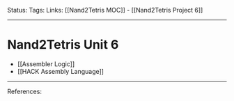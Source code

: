 Status:
Tags:
Links: [[Nand2Tetris MOC]] - [[Nand2Tetris Project 6]]
___
# Nand2Tetris Unit 6
- [[Assembler Logic]]
- [[HACK Assembly Language]]
___
References: